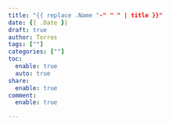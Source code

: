 ```yaml
---
title: "{{ replace .Name "-" " " | title }}"
date: {{ .Date }}
draft: true
author: Torres
tags: [""]
categories: [""]
toc:
  enable: true
  auto: true
share:
  enable: true
comment:
  enable: true

---
```


